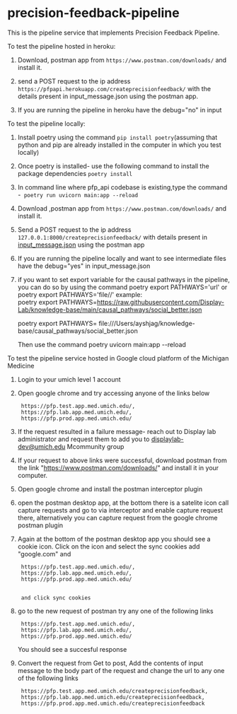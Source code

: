 # precision-feedback-pipeline

This is the pipeline service that implements Precision Feedback Pipeline.

To test the pipeline hosted in heroku:
1. Download, postman app from ```https://www.postman.com/downloads/``` and install it.

2. send a POST request  to the ip address ```https://pfpapi.herokuapp.com/createprecisionfeedback/```
with the details present in input_message.json using the postman app.
3. If you are running the pipeline in heroku have the debug="no" in input

To test the pipeline locally:

1. Install poetry using the command ```pip install poetry```(assuming that python and pip are already installed in the computer in which you test locally)

2. Once poetry is installed- use the following command to install the package dependencies
    ```poetry install```

3. In command line where pfp_api codebase is existing,type the command -``` poetry run uvicorn main:app --reload```

4. Download ,postman app from ```https://www.postman.com/downloads/``` and install it.

5. Send a POST request to the ip address ```127.0.0.1:8000/createprecisionfeedback/``` with details present in [input_message.json](input_message.json) using the postman app

6. If you are running the pipeline locally and want to see intermediate files have the debug="yes" in input_message.json 

7. if you want to set export variable for the causal pathways in the pipeline, you can do so by using the   command
    poetry export PATHWAYS='url'
    or
    poetry export PATHWAYS='file//'
    example:     
    poetry export PATHWAYS=https://raw.githubusercontent.com/Display-Lab/knowledge-base/main/causal_pathways/social_better.json

    poetry export PATHWAYS= file:///Users/ayshjag/knowledge-base/causal_pathways/social_better.json

    Then use the command
    poetry uvicorn main:app --reload



To test the pipeline service hosted in Google cloud platform of the Michigan Medicine

1. Login to your umich level 1 account
2. Open google chrome  and try accessing anyone of the links below
    
        https://pfp.test.app.med.umich.edu/, 
        https://pfp.lab.app.med.umich.edu/,
        https://pfp.prod.app.med.umich.edu/
        
3. If the request resulted in a failure message- reach out to Display lab administrator and request them to add you to displaylab-dev@umich.edu Mcommunity group
4. If your request to above links were successful, download postman from the link "https://www.postman.com/downloads/" and install it in your computer.

5. Open google chrome and install the postman interceptor plugin
6. open the postman desktop app, at the bottom there is a satelite icon call capture requests and go to via interceptor and enable capture request there, alternatively you can capture request from the google chrome postman plugin
7. Again at the bottom of the postman desktop app you should see a cookie icon. Click on the icon and select the sync cookies add "google.com" and 

        https://pfp.test.app.med.umich.edu/, 
        https://pfp.lab.app.med.umich.edu/,
        https://pfp.prod.app.med.umich.edu/
        
        
        and click sync cookies

8. go to the new request of postman try any one of the following links


        https://pfp.test.app.med.umich.edu/, 
        https://pfp.lab.app.med.umich.edu/,
        https://pfp.prod.app.med.umich.edu/ 
        
        
    You should see a succesful response
9. Convert the request from Get to post, Add the contents of input message to the body part of the request and change the url to any one of the following links


        https://pfp.test.app.med.umich.edu/createprecisionfeedback, 
        https://pfp.lab.app.med.umich.edu/createprecisionfeedback, 
        https://pfp.prod.app.med.umich.edu/createprecisionfeedback


